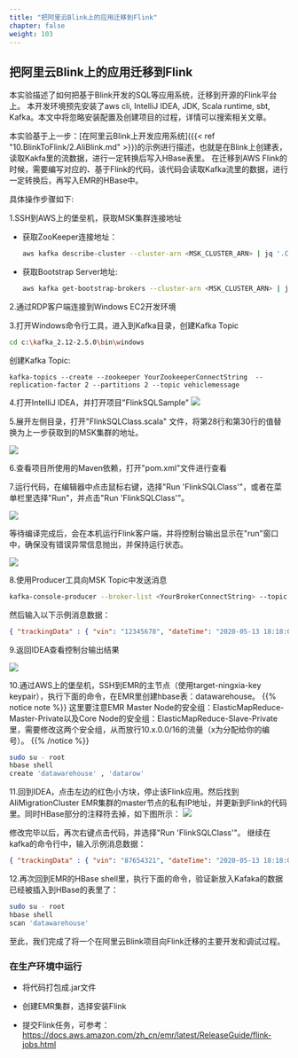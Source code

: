 ```yaml
---
title: "把阿里云Blink上的应用迁移到Flink"
chapter: false
weight: 103
---
```


## 把阿里云Blink上的应用迁移到Flink

本实验描述了如何把基于Blink开发的SQL等应用系统，迁移到开源的Flink平台上。
本开发环境预先安装了aws cli, IntelliJ IDEA, JDK, Scala runtime, sbt, Kafka。本文中将忽略安装配置及创建项目的过程，详情可以搜索相关文章。

本实验基于上一步：[在阿里云Blink上开发应用系统]({{< ref "10.BlinkToFlink/2.AliBlink.md" >}})的示例进行描述，也就是在Blink上创建表，读取Kakfa里的流数据，进行一定转换后写入HBase表里。
在迁移到AWS Flink的时候，需要编写对应的、基于Flink的代码，该代码会读取Kafka流里的数据，进行一定转换后，再写入EMR的HBase中。

具体操作步骤如下:

1.SSH到AWS上的堡垒机，获取MSK集群连接地址

  - 获取ZooKeeper连接地址：

    ```bash
    aws kafka describe-cluster --cluster-arn <MSK_CLUSTER_ARN> | jq '.ClusterInfo.ZookeeperConnectString'
    ```

  - 获取Bootstrap Server地址:

    ```bash
    aws kafka get-bootstrap-brokers --cluster-arn <MSK_CLUSTER_ARN> | jq '.BootstrapBrokerString'
    ```

2.通过RDP客户端连接到Windows EC2开发环境

3.打开Windows命令行工具，进入到Kafka目录，创建Kafka Topic

```bash
cd c:\kafka_2.12-2.5.0\bin\windows
```

  创建Kafka Topic:

``` shell
kafka-topics --create --zookeeper YourZookeeperConnectString  --replication-factor 2 --partitions 2 --topic vehiclemessage
```

4.打开IntelliJ IDEA，并打开项目"FlinkSQLSample"
![](/images/BlinkToFlink/1031.png)

5.展开左侧目录，打开"FlinkSQLClass.scala" 文件，将第28行和第30行的值替换为上一步获取到的MSK集群的地址。

![](/images/BlinkToFlink/1032.png)

6.查看项目所使用的Maven依赖，打开"pom.xml"文件进行查看

7.运行代码，在编辑器中点击鼠标右键，选择"Run 'FlinkSQLClass'"，或者在菜单栏里选择"Run"，并点击"Run 'FlinkSQLClass'"。

![](/images/BlinkToFlink/1033.png)

等待编译完成后，会在本机运行Flink客户端，并将控制台输出显示在"run"窗口中，确保没有错误异常信息抛出，并保持运行状态。

![](/images/BlinkToFlink/1034.png)

8.使用Producer工具向MSK Topic中发送消息

```bash 
kafka-console-producer --broker-list <YourBrokerConnectString> --topic vehiclemessage
```

然后输入以下示例消息数据：

```json
{ "trackingData" : { "vin": "12345678", "dateTime": "2020-05-13 18:18:00", "alarmLevel": "01", "gbdata": "hello" } }
```

9.返回IDEA查看控制台输出结果

![](/images/BlinkToFlink/1035.png)

10.通过AWS上的堡垒机，SSH到EMR的主节点（使用target-ningxia-key keypair），执行下面的命令，在EMR里创建hbase表：datawarehouse。
{{% notice note %}}
这里要注意EMR Master Node的安全组：ElasticMapReduce-Master-Private以及Core Node的安全组：ElasticMapReduce-Slave-Private里，需要修改这两个安全组，从而放行10.x.0.0/16的流量（x为分配给你的编号）。
{{% /notice  %}}

```bash
sudo su - root
hbase shell
create 'datawarehouse' , 'datarow'
```

11.回到IDEA，点击左边的红色小方块，停止该Flink应用。然后找到AliMigrationCluster EMR集群的master节点的私有IP地址，并更新到Flink的代码里。同时HBase部分的注释符去掉，如下图所示：
![](/images/BlinkToFlink/testHbase.png)

修改完毕以后，再次右键点击代码，并选择"Run 'FlinkSQLClass'"。
继续在kafka的命令行中，输入示例消息数据：
```json
{ "trackingData" : { "vin": "87654321", "dateTime": "2020-05-13 18:18:00", "alarmLevel": "02", "gbdata": "hello" } }
```

12.再次回到EMR的HBase shell里，执行下面的命令，验证新放入Kafaka的数据已经被插入到HBase的表里了：
```bash
sudo su - root
hbase shell
scan 'datawarehouse'
```

至此，我们完成了将一个在阿里云Blink项目向Flink迁移的主要开发和调试过程。

### 在生产环境中运行

- 将代码打包成.jar文件

- 创建EMR集群，选择安装Flink

- 提交Flink任务，可参考：https://docs.aws.amazon.com/zh_cn/emr/latest/ReleaseGuide/flink-jobs.html

  

